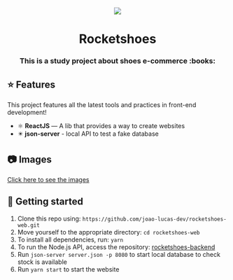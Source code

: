<h1 align="center">
  <img src="./photos/demo.gif" />
</h1>

<h1 align="center">Rocketshoes</h1>

<h3 align="center"> This is a study project about shoes e-commerce :books:</h3>

## :star: Features

This project features all the latest tools and practices in front-end development!

- ⚛️ **ReactJS** — A lib that provides a way to create websites
- :eight_pointed_black_star: **json-server** - local API to test a fake database

## :camera: Images

<a href="https://github.com/joao-lucas-dev/rocketshoes-web/tree/master/photos">Click here to see the images</a>


## :electric_plug: Getting started

1. Clone this repo using: `https://github.com/joao-lucas-dev/rocketshoes-web.git`
2. Move yourself to the appropriate directory: `cd rocketshoes-web`
3. To install all dependencies, run: `yarn`
4. To run the Node.js API, access the repository: <a href="https://github.com/joao-lucas-dev/rocketshoes-backend" target="_blank">rocketshoes-backend</a>
5. Run `json-server server.json -p 8080` to start local database to check stock is available
6. Run `yarn start` to start the website
